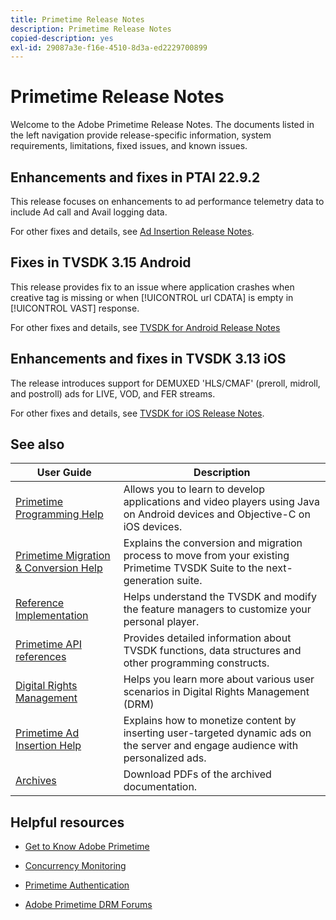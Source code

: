```yaml
---
title: Primetime Release Notes
description: Primetime Release Notes
copied-description: yes
exl-id: 29087a3e-f16e-4510-8d3a-ed2229700899
---
```

# Primetime Release Notes

Welcome to the Adobe Primetime Release Notes. The documents listed in the left navigation provide release-specific information, system requirements, limitations, fixed issues, and known issues.

## Enhancements and fixes in PTAI 22.9.2

This release focuses on enhancements to ad performance telemetry data to include Ad call and Avail logging data.

For other fixes and details, see [Ad Insertion Release Notes](/help/release-notes/ptai-22x-release-notes.md).

## Fixes in TVSDK 3.15 Android

This release provides fix to an issue where application crashes when creative tag is missing or when [!UICONTROL url CDATA] is empty in [!UICONTROL VAST] response.

For other fixes and details, see [TVSDK for Android Release Notes](/help/release-notes/tvsdk-3x-android.md)

## Enhancements and fixes in TVSDK 3.13 iOS

The release introduces support for DEMUXED 'HLS/CMAF' (preroll, midroll, and postroll) ads for LIVE, VOD, and FER streams.

For other fixes and details, see [TVSDK for iOS Release Notes](../release-notes/tvsdk-3x-ios.md).

## See also

| User Guide | Description |
|--- |--- |
| [Primetime Programming Help](/help/programming/home.md) | Allows you to learn to develop applications and video players using Java on Android devices and Objective-C on iOS devices. |
| [Primetime Migration & Conversion Help](/help/migration-guides/home.md) | Explains the conversion and migration process to move from your existing Primetime TVSDK Suite to the next-generation suite. |
| [Reference Implementation](/help/android-reference-implementation/home.md) | Helps understand the TVSDK and modify the feature managers to customize your personal player. |
| [Primetime API references](/help/reference/api-references.md) | Provides detailed information about TVSDK functions, data structures and other programming constructs. |
| [Digital Rights Management](/help/digital-rights-management/home.md) | Helps you learn more about various user scenarios in Digital Rights Management (DRM) |
| [Primetime Ad Insertion Help](/help/primetime-ad-insertion/home.md) | Explains how to monetize content by inserting user-targeted dynamic ads on the server and engage audience with personalized ads. |
| [Archives](https://helpx.adobe.com/primetime/archives.html) | Download PDFs of the archived documentation. |

## Helpful resources

* [Get to Know Adobe Primetime](https://www.adobe.com/in/marketing/primetime.html)

* [Concurrency Monitoring](https://tve.helpdocsonline.com/concurrency-monitoring-introduction)

* [Primetime Authentication](https://tve.helpdocsonline.com/home)

* [Adobe Primetime DRM Forums](https://forums.adobe.com/community/adobe_access)

